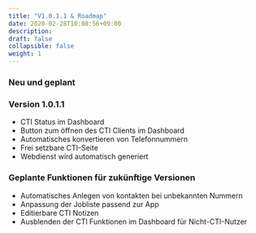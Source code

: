 ```yaml
---
title: "V1.0.1.1 & Roadmap"
date: 2020-02-28T10:08:56+09:00
description: 
draft: false
collapsible: false
weight: 1
---
```

### Neu und geplant

### Version 1.0.1.1
- CTI Status im Dashboard
- Button zum öffnen des CTI Clients im Dashboard
- Automatisches konvertieren von Telefonnummern
- Frei setzbare CTI-Seite
- Webdienst wird automatisch generiert

### Geplante Funktionen für zukünftige Versionen
- Automatisches Anlegen von kontakten bei unbekannten Nummern
- Anpassung der Jobliste passend zur App
- Editierbare CTI Notizen
- Ausblenden der CTI Funktionen im Dashboard für Nicht-CTI-Nutzer
